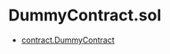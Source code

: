 # DummyContract.sol

<!-- START_INDEX -->
- [contract.DummyContract](./contract.DummyContract.md)

<!-- END_INDEX -->
